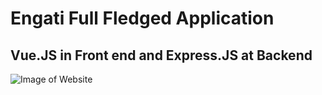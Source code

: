 #  Engati Full Fledged Application

##
## Vue.JS in Front end and Express.JS at Backend

![Image of Website](https://raw.githubusercontent.com/Ayushverma8/Vue-and-Express/master/major.png)
